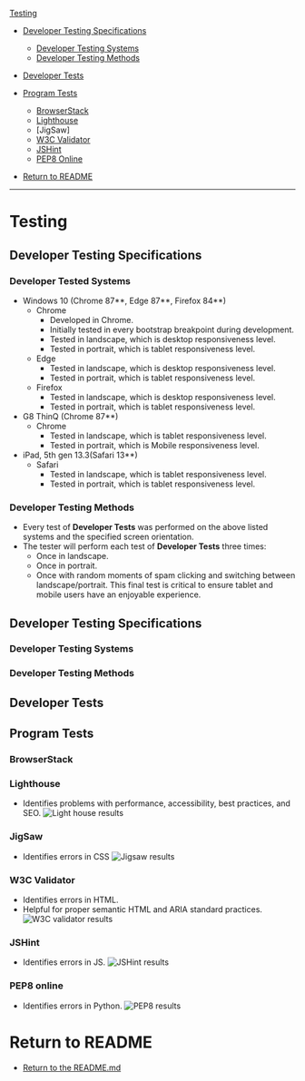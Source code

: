 [Testing](#testing)
+ [Developer Testing Specifications](#developer-testing-specifications)
    + [Developer Testing Systems](#developer-testing-systems)
    + [Developer Testing Methods](#developer-testing-methods)
+ [Developer Tests](#developer-tests)


+ [Program Tests](#program-tests)
    + [BrowserStack](#browserstack)
    + [Lighthouse](#lighthouse)
    + [JigSaw]
    + [W3C Validator](#w3c-validator)
    + [JSHint](#jshint)
    + [PEP8 Online](#pep8-online)
+ [Return to README](#return-to-readme)
---------------------------------------------------


# Testing
## Developer Testing Specifications
### Developer Tested Systems
+ Windows 10 (Chrome 87**, Edge 87**, Firefox 84**)
    + Chrome
        + Developed in Chrome.
        + Initially tested in every bootstrap breakpoint during development.
        + Tested in landscape, which is desktop responsiveness level.
        + Tested in portrait, which is tablet responsiveness level.
    + Edge
        + Tested in landscape, which is desktop responsiveness level.
        + Tested in portrait, which is tablet responsiveness level.
    + Firefox
        + Tested in landscape, which is desktop responsiveness level.
        + Tested in portrait, which is tablet responsiveness level.
+ G8 ThinQ (Chrome 87**)
    + Chrome
        + Tested in landscape, which is tablet responsiveness level.
        + Tested in portrait, which is Mobile responsiveness level.
+ iPad, 5th gen 13.3(Safari 13**)
    + Safari
        + Tested in landscape, which is tablet responsiveness level.
        + Tested in portrait, which is tablet responsiveness level.

### Developer Testing Methods
+ Every test of **Developer Tests** was performed on the above listed systems and the specified screen orientation.
+ The tester will perform each test of **Developer Tests** three times:
    + Once in landscape.
    + Once in portrait.
    + Once with random moments of spam clicking and switching between landscape/portrait. This final test is critical to ensure tablet and mobile users have an enjoyable experience.

## Developer Testing Specifications
### Developer Testing Systems
### Developer Testing Methods
## Developer Tests


## Program Tests
### BrowserStack
### Lighthouse
+ Identifies problems with performance, accessibility, best practices, and SEO.
![Light house results](static/readme/testing/lighthouse-fat-raccoon.jpg "Light house results")

### JigSaw
+ Identifies errors in CSS
![Jigsaw results](static/readme/testing/w3c-jigsaw.jpg "Jigsaw results")
<!-- + Errors are present for some of the CSS art but MDN shows they are not a problem. -->
<!-- + Warnings are present for some of the vendor extensions, but those extensions are necessary and the errors can be ignored. -->

### W3C Validator
+ Identifies errors in HTML.
+ Helpful for proper semantic HTML and ARIA standard practices.
![W3C validator results](static/readme/testing/w3c.jpg "W3c validator results")

### JSHint
+ Identifies errors in JS.
![JSHint results](static/readme/testing/jshint.jpg)

### PEP8 online
+ Identifies errors in Python.
![PEP8 results](static/readme/testing/pep8.jpg)

# Return to README
+ [Return to the README.md](README.md)